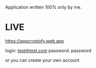 Application written 100% only by me.

# LIVE

https://appcryptofy.web.app

login: test@test.com
password: password

or you can create your own account


